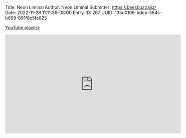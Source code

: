 Title: Neon Liminal
Author: Neon Liminal
Submitter: https://beesbuzz.biz/
Date: 2022-11-28 11:11:36-08:00
Entry-ID: 267
UUID: 135d0106-bdeb-584c-b699-891f8c5fe825

<!-- https://youtube.com/playlist?list=PLSG2cndFhOPwnJZhekwS25oeWB5MLS0ud -->
[YouTube playlist](https://youtube.com/playlist?list=PLSG2cndFhOPwnJZhekwS25oeWB5MLS0ud):

<iframe width="560" height="315" src="https://www.youtube.com/embed/videoseries?list=PLSG2cndFhOPwnJZhekwS25oeWB5MLS0ud" title="YouTube video player" frameborder="0" allow="accelerometer; autoplay; clipboard-write; encrypted-media; gyroscope; picture-in-picture" allowfullscreen seamless>
                <a href="https://youtube.com/playlist?list=PLSG2cndFhOPwnJZhekwS25oeWB5MLS0ud">YouTube playlist</a>
            </iframe>

